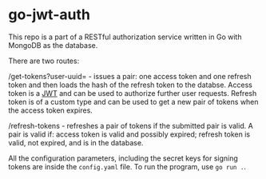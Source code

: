 # go-jwt-auth

This repo is a part of a RESTful authorization service written in Go with MongoDB as the database.

There are two routes:

/get-tokens?user-uuid=<user-uuid> - issues a pair: one access token and one refresh token and then loads the hash of the refresh token to the databse.
Access token is a [JWT](https://jwt.io/) and can be used to authorize further user requests.
Refresh token is of a custom type and can be used to get a new pair of tokens when the access token expires.

/refresh-tokens - refreshes a pair of tokens if the submitted pair is valid.
A pair is valid if: access token is valid and possibly expired; refresh token is valid, not expired, and is in the database.

All the configuration parameters, including the secret keys for signing tokens are inside the `config.yaml` file.
To run the program, use `go run .`.
